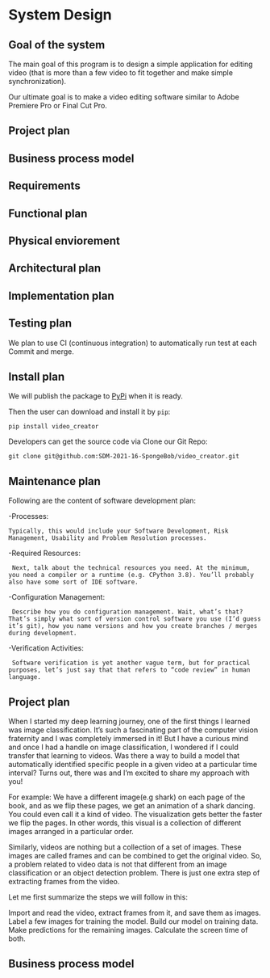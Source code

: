 # System Design

## Goal of the system

The main goal of this program is to design a simple application for editing video (that is more than a few video to fit together and make simple synchronization).

Our ultimate goal is to make a video editing software similar to Adobe Premiere Pro or Final Cut Pro.

## Project plan

## Business process model

## Requirements

## Functional plan

## Physical enviorement

## Architectural plan

## Implementation plan

## Testing plan

We plan to use CI (continuous integration) to automatically run test at each Commit and merge.

## Install plan

We will publish the package to [PyPi](https://pypi.org/) when it is ready.

Then the user can download and install it by `pip`:

```shell
pip install video_creator
```

Developers can get the source code via Clone our Git Repo:

```shell
git clone git@github.com:SDM-2021-16-SpongeBob/video_creator.git
```

## Maintenance plan
 Following are the content of software development plan:

 -Processes:

    Typically, this would include your Software Development, Risk Management, Usability and Problem Resolution processes.

 -Required Resources:   
    
     Next, talk about the technical resources you need. At the minimum, you need a compiler or a runtime (e.g. CPython 3.8). You’ll probably also have some sort of IDE software.

 -Configuration Management:

     Describe how you do configuration management. Wait, what’s that? That’s simply what sort of version control software you use (I’d guess it’s git), how you name versions and how you create branches / merges during development.   

 -Verification Activities: 

     Software verification is yet another vague term, but for practical purposes, let’s just say that that refers to “code review” in human language.

## Project plan
 
When I started my deep learning journey, one of the first things I learned was image classification. It’s such a fascinating part of the computer vision fraternity 
and I was completely immersed in it! But I have a curious mind and once I had a handle on image classification, I wondered if I could transfer that learning to videos.
Was there a way to build a model that automatically identified specific people in a given video at a particular time interval? Turns out, there was and I’m excited to share my approach with you!

For example: We have a different image(e.g shark) on each page of the book, and as we flip these pages, we get an animation of a shark dancing. You could even call it a kind of video. The visualization gets better the faster we flip the pages. In other words, this visual is a collection of different images arranged in a particular order.

Similarly, videos are nothing but a collection of a set of images. These images are called frames and can be combined to get the original video. So, a problem related to video data is not that different from an image classification or an object detection problem. There is just one extra step of extracting frames from the video.

Let me first summarize the steps we will follow in this:

Import and read the video, extract frames from it, and save them as images.
Label a few images for training the model.
Build our model on training data.
Make predictions for the remaining images.
Calculate the screen time of both. 

## Business process model

